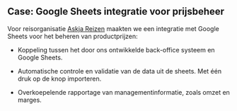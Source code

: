 ## Case: Google Sheets integratie voor prijsbeheer

Voor reisorganisatie [Askja Reizen](/#portfolio-askja) maakten we een integratie met Google Sheets voor het beheren van productprijzen: 

+ Koppeling tussen het door ons ontwikkelde back-office systeem en Google Sheets. 

+ Automatische controle en validatie van de data uit de sheets. Met één druk op de knop importeren. 

+ Overkoepelende rapportage van managementinformatie, zoals omzet en marges. 

